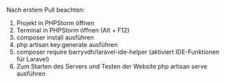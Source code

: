 Nach erstem Pull beachten:

1. Projekt in PHPStorm öffnen
2. Terminal in PHPStorm öffnen (Alt + F12)
3. composer install ausführen
4. php artisan key:generate ausführen
5. composer require barryvdh/laravel-ide-helper (aktiviert IDE-Funktionen für Laravel)
6. Zum Starten des Servers und Testen der Website php artisan serve ausführen
